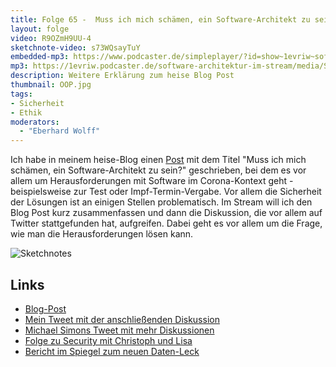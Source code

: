 ```yaml
---
title: Folge 65 -  Muss ich mich schämen, ein Software-Architekt zu sein?
layout: folge
video: R9OZmH9UU-4
sketchnote-video: s73WQsayTuY
embedded-mp3: https://www.podcaster.de/simpleplayer/?id=show~1evriw~software-architektur-im-stream~pod-37b0fe79a2025f5f9ff9b9dac&v=1625238308
mp3: https://1evriw.podcaster.de/software-architektur-im-stream/media/Schaemen.mp3
description: Weitere Erklärung zum heise Blog Post
thumbnail: OOP.jpg
tags:
- Sicherheit
- Ethik
moderators:
  - "Eberhard Wolff"
---
```


Ich habe in meinem heise-Blog einen
[Post](https://www.heise.de/developer/artikel/Muss-ich-mich-schaemen-Software-Architekt-zu-sein-6116235.html)
mit dem Titel "Muss ich mich schämen, ein Software-Architekt zu sein?"
geschrieben, bei dem es vor allem um Herausforderungen mit Software im
Corona-Kontext geht - beispielsweise zur Test oder
Impf-Termin-Vergabe. Vor allem die Sicherheit der Lösungen ist an
einigen Stellen problematisch. Im Stream will ich den Blog Post kurz
zusammenfassen und dann die Diskussion, die vor allem auf Twitter
stattgefunden hat, aufgreifen. Dabei geht es vor allem um die Frage,
wie man die Herausforderungen lösen kann.

![Sketchnotes](/sketchnotes/folge65.jpg)

## Links

* [Blog-Post](https://www.heise.de/developer/artikel/Muss-ich-mich-schaemen-Software-Architekt-zu-sein-6116235.html)
* [Mein Tweet mit der anschließenden Diskussion](https://twitter.com/ewolff/status/1408000913457958919)
* [Michael Simons Tweet mit mehr Diskussionen](https://twitter.com/rotnroll666/status/1408150686697721861)
* [Folge zu Security mit Christoph und Lisa](https://software-architektur.tv/2021/06/25/folge64.html)
* [Bericht im Spiegel zum neuen Daten-Leck](https://www.spiegel.de/netzwelt/web/online-marktplaetze-it-experte-entdeckt-informationen-von-700-000-kaeufern-a-7626137c-1d68-4fa2-978e-5d3b60ea8389)
